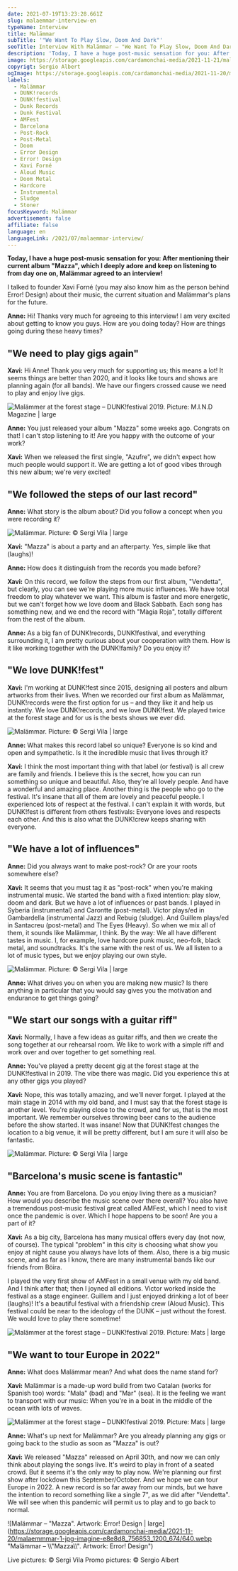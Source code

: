 ```yaml
---
date: 2021-07-19T13:23:28.661Z
slug: malaemmar-interview-en
typeName: Interview
title: Malämmar
subTitle: '"We Want To Play Slow, Doom And Dark"'
seoTitle: Interview With Malämmar – "We Want To Play Slow, Doom And Dark"
description: 'Today, I have a huge post-music sensation for you: After mentioning their current album "Mazza", which I deeply adore and keep on listening to from day one on, Malämmar agreed to an interview! I talked to founder Xavi Forné (you may also know him as the person behind Error! Design).'
image: https://storage.googleapis.com/cardamonchai-media/2021-11-21/malaemmar-1-jpg-imagine-282828_987967_1024_768/640.webp
copyrigt: Sergio Albert
ogImage: https://storage.googleapis.com/cardamonchai-media/2021-11-20/mala-mmar-fb-jpg-imagine-282828_8a6a59_1200_628/640.webp
labels:
  - Malämmar
  - DUNK!records
  - DUNK!festival
  - Dunk Records
  - Dunk Festival
  - AMFest
  - Barcelona
  - Post-Rock
  - Post-Metal
  - Doom
  - Error Design
  - Error! Design
  - Xavi Forné
  - Aloud Music
  - Doom Metal
  - Hardcore
  - Instrumental
  - Sludge
  - Stoner
focusKeyword: Malämmar
advertisement: false
affiliate: false
language: en
languageLink: /2021/07/malaemmar-interview/
---
```


**Today, I have a huge post-music sensation for you: After mentioning their current album "Mazza", which I deeply adore and keep on listening to from day one on, Malämmar agreed to an interview!**

I talked to founder Xavi Forné (you may also know him as the person behind Error! Design) about their music, the current situation and Malämmar's plans for the future.

**Anne:** Hi! Thanks very much for agreeing to this interview! I am very excited about getting to know you guys. How are you doing today? How are things going during these heavy times?

## "We need to play gigs again"

**Xavi:** Hi Anne! Thank you very much for supporting us; this means a lot! It seems things are better than 2020, and it looks like tours and shows are planning again (for all bands). We have our fingers crossed cause we need to play and enjoy live gigs.

![Malämmer at the forest stage – DUNK!festival 2019. Picture: M.I.N.D Magazine | large](https://storage.googleapis.com/cardamonchai-media/2021-11-20/captura-de-pantalla-2017-07-18-a-las-10-19-31-png-imagine-080808_272727_1200_798/640.webp 'Malämmer at the forest stage – DUNK!festival 2019. Picture: M.I.N.D Magazine')

**Anne:** You just released your album "Mazza" some weeks ago. Congrats on that! I can't stop listening to it! Are you happy with the outcome of your work?

**Xavi:** When we released the first single, "Azufre", we didn't expect how much people would support it. We are getting a lot of good vibes through this new album; we're very excited!

## "We followed the steps of our last record"

**Anne:** What story is the album about? Did you follow a concept when you were recording it?

![Malämmar.  Picture: © Sergi Vila  | large](https://storage.googleapis.com/cardamonchai-media/2021-11-21/malaemmar-3-jpg-imagine-281818_472821_1024_768/640.webp 'Malämmar.  Picture: © Sergi Vila ')

**Xavi:** "Mazza" is about a party and an afterparty. Yes, simple like that (laughs)!

**Anne:** How does it distinguish from the records you made before?

**Xavi:** On this record, we follow the steps from our first album, "Vendetta", but clearly, you can see we're playing more music influences. We have total freedom to play whatever we want. This album is faster and more energetic, but we can't forget how we love doom and Black Sabbath. Each song has something new, and we end the record with "Màgia Roja", totally different from the rest of the album.

**Anne:** As a big fan of DUNK!records, DUNK!festival, and everything surrounding it, I am pretty curious about your cooperation with them. How is it like working together with the DUNK!family? Do you enjoy it?

## "We love DUNK!fest"

**Xavi:** I'm working at DUNK!fest since 2015, designing all posters and album artworks from their lives. When we recorded our first album as Malämmar, DUNK!records were the first option for us – and they like it and help us instantly. We love DUNK!records, and we love DUNK!fest. We played twice at the forest stage and for us is the bests shows we ever did.

![Malämmar.  Picture: © Sergi Vila  | large](https://storage.googleapis.com/cardamonchai-media/2021-11-21/malaemmar-4-jpg-imagine-282818_853826_1024_768/640.webp 'Malämmar.  Picture: © Sergi Vila ')

**Anne:** What makes this record label so unique? Everyone is so kind and open and sympathetic. Is it the incredible music that lives through it?

**Xavi:** I think the most important thing with that label (or festival) is all crew are family and friends. I believe this is the secret, how you can run something so unique and beautiful. Also, they're all lovely people. And have a wonderful and amazing place. Another thing is the people who go to the festival. It's insane that all of them are lovely and peaceful people. I experienced lots of respect at the festival. I can't explain it with words, but DUNK!fest is different from others festivals: Everyone loves and respects each other. And this is also what the DUNK!crew keeps sharing with everyone.

## "We have a lot of influences"

**Anne:** Did you always want to make post-rock? Or are your roots somewhere else?

**Xavi:** It seems that you must tag it as "post-rock" when you're making instrumental music. We started the band with a fixed intention: play slow, doom and dark. But we have a lot of influences or past bands. I played in Syberia (instrumental) and Carontte (post-metal). Victor plays/ed in Gambardella (instrumental Jazz) and Rebuig (sludge). And Guillem plays/ed in Santacreu (post-metal) and The Eyes (Heavy). So when we mix all of them, it sounds like Malämmar, I think. By the way: We all have different tastes in music. I, for example, love hardcore punk music, neo-folk, black metal, and soundtracks. It's the same with the rest of us. We all listen to a lot of music types, but we enjoy playing our own style.

![Malämmar.  Picture: © Sergi Vila  | large](https://storage.googleapis.com/cardamonchai-media/2021-11-21/malaemmar-5-jpg-imagine-282818_653425_1024_768/640.webp 'Malämmar.  Picture: © Sergi Vila ')

**Anne:** What drives you on when you are making new music? Is there anything in particular that you would say gives you the motivation and endurance to get things going?

## "We start our songs with a guitar riff"

**Xavi:** Normally, I have a few ideas as guitar riffs, and then we create the song together at our rehearsal room. We like to work with a simple riff and work over and over together to get something real.

**Anne:** You've played a pretty decent gig at the forest stage at the DUNK!festival in 2019. The vibe there was magic. Did you experience this at any other gigs you played?

**Xavi:** Nope, this was totally amazing, and we'll never forget. I played at the main stage in 2014 with my old band, and I must say that the forest stage is another level. You're playing close to the crowd, and for us, that is the most important. We remember ourselves throwing beer cans to the audience before the show started. It was insane! Now that DUNK!fest changes the location to a big venue, it will be pretty different, but I am sure it will also be fantastic.

![Malämmar.  Picture: © Sergi Vila | large](https://storage.googleapis.com/cardamonchai-media/2021-11-21/malaemmar-6-jpg-imagine-282818_5d381d_1024_768/640.webp 'Malämmar.  Picture: © Sergi Vila ')

## "Barcelona's music scene is fantastic"

**Anne:** You are from Barcelona. Do you enjoy living there as a musician? How would you describe the music scene over there overall? You also have a tremendous post-music festival great called AMFest, which I need to visit once the pandemic is over. Which I hope happens to be soon! Are you a part of it?

**Xavi:** As a big city, Barcelona has many musical offers every day (not now, of course). The typical "problem" in this city is choosing what show you enjoy at night cause you always have lots of them. Also, there is a big music scene, and as far as I know, there are many instrumental bands like our friends from Böira.

I played the very first show of AMFest in a small venue with my old band. And I think after that; then I joyned all editions. Victor worked inside the festival as a stage engineer. Guillem and I just enjoyed drinking a lot of beer (laughs)! It's a beautiful festival with a friendship crew (Aloud Music). This festival could be near to the ideology of the DUNK – just without the forest. We would love to play there sometime!

![Malämmer at the forest stage – DUNK!festival 2019. Picture: Mats | large](https://storage.googleapis.com/cardamonchai-media/2021-11-21/malaemmar-2-jpg-imagine-080808_2a2a2a_1024_768/640.webp 'Malämmer at the forest stage – DUNK!festival 2019. Picture: Mats')

## "We want to tour Europe in 2022"

**Anne:** What does Malämmar mean? And what does the name stand for?

**Xavi:** Malämmar is a made-up word build from two Catalan (works for Spanish too) words: "Mala" (bad) and "Mar" (sea). It is the feeling we want to transport with our music: When you're in a boat in the middle of the ocean with lots of waves.

![Malämmer at the forest stage – DUNK!festival 2019. Picture: Mats | large](https://storage.googleapis.com/cardamonchai-media/2021-11-21/malaemmar-3-jpg-imagine-281818_472821_1024_768/640.webp 'Malämmer at the forest stage – DUNK!festival 2019. Picture: Mats')

**Anne:** What's up next for Malämmar? Are you already planning any gigs or going back to the studio as soon as "Mazza" is out?

**Xavi:** We released "Mazza" released on April 30th, and now we can only think about playing the songs live. It's weird to play in front of a seated crowd. But it seems it's the only way to play now. We're planning our first show after lockdown this September/October. And we hope we can tour Europe in 2022. A new record is so far away from our minds, but we have the intention to record something like a single 7", as we did after "Vendetta". We will see when this pandemic will permit us to play and to go back to normal.

![Malämmar – "Mazza". Artwork: Error! Design | large](https://storage.googleapis.com/cardamonchai-media/2021-11-20/malaemmmar-1-jpg-imagine-e8e8d8_756853_1200_674/640.webp "Malämmar – \\\\"Mazza\\\\". Artwork: Error! Design")

Live pictures: © Sergi Vila Promo pictures: © Sergio Albert
